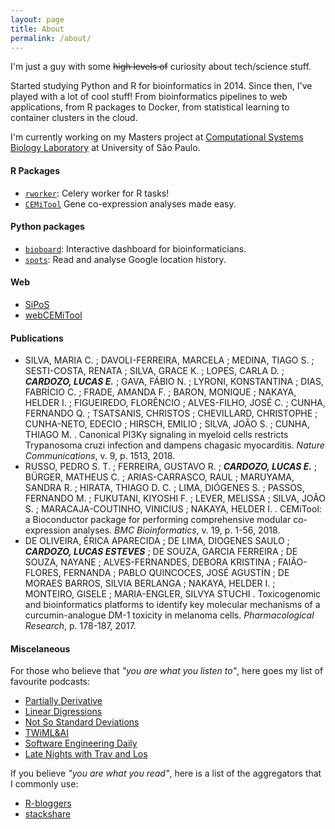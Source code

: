 ```yaml
---
layout: page
title: About
permalink: /about/
---
```

I'm just a guy with some ~~high levels of~~ curiosity about tech/science stuff.

Started studying Python and R for bioinformatics in 2014. Since then, I've played with a lot of cool stuff! From bioinformatics pipelines to web applications, from R packages to Docker, from statistical learning to container clusters in the cloud.

I'm currently working on my Masters project at [Computational Systems Biology Laboratory](http://csbiology.com) at University of São Paulo.

#### R Packages
 - [`rworker`](https://github.com/lecardozo/rworker): Celery worker for R tasks!
 - [`CEMiTool`](https://bioconductor.org/packages/release/bioc/html/CEMiTool.html) Gene co-expression analyses made easy.

#### Python packages
 - [`bioboard`](https://github.com/lecardozo/bioboard): Interactive dashboard for bioinformaticians.
 - [`spots`](https://github.com/lecardozo/spots): Read and analyse Google location history.

#### Web
 - [SiPoS](https://sipos.fcf.usp.br)
 - [webCEMiTool](https://cemitool.sysbio.tools)

#### Publications
 - SILVA, MARIA C. ; DAVOLI-FERREIRA, MARCELA ; MEDINA, TIAGO S. ; SESTI-COSTA, RENATA ; SILVA, GRACE K. ; LOPES, CARLA D. ; _**CARDOZO, LUCAS E.**_ ; GAVA, FÁBIO N. ; LYRONI, KONSTANTINA ; DIAS, FABRÍCIO C. ; FRADE, AMANDA F. ; BARON, MONIQUE ; NAKAYA, HELDER I. ; FIGUEIREDO, FLORÊNCIO ; ALVES-FILHO, JOSÉ C. ; CUNHA, FERNANDO Q. ; TSATSANIS, CHRISTOS ; CHEVILLARD, CHRISTOPHE ; CUNHA-NETO, EDECIO ; HIRSCH, EMILIO ; SILVA, JOÃO S. ; CUNHA, THIAGO M. . Canonical PI3Kγ signaling in myeloid cells restricts Trypanosoma cruzi infection and dampens chagasic myocarditis. _Nature Communications_, v. 9, p. 1513, 2018.
 - RUSSO, PEDRO S. T. ; FERREIRA, GUSTAVO R. ; _**CARDOZO, LUCAS E.**_ ; BÜRGER, MATHEUS C. ; ARIAS-CARRASCO, RAUL ; MARUYAMA, SANDRA R. ; HIRATA, THIAGO D. C. ; LIMA, DIÓGENES S. ; PASSOS, FERNANDO M. ; FUKUTANI, KIYOSHI F. ; LEVER, MELISSA ; SILVA, JOÃO S. ; MARACAJA-COUTINHO, VINICIUS ; NAKAYA, HELDER I. . CEMiTool: a Bioconductor package for performing comprehensive modular co-expression analyses. _BMC Bioinformatics_, v. 19, p. 1-56, 2018.
 - DE OLIVEIRA, ÉRICA APARECIDA ; DE LIMA, DIOGENES SAULO ; _**CARDOZO, LUCAS ESTEVES**_ ; DE SOUZA, GARCIA FERREIRA ; DE SOUZA, NAYANE ; ALVES-FERNANDES, DEBORA KRISTINA ; FAIÃO-FLORES, FERNANDA ; PABLO QUINCOCES, JOSÉ AGUSTÍN ; DE MORAES BARROS, SILVIA BERLANGA ; NAKAYA, HELDER I. ; MONTEIRO, GISELE ; MARIA-ENGLER, SILVYA STUCHI . Toxicogenomic and bioinformatics platforms to identify key molecular mechanisms of a curcumin-analogue DM-1 toxicity in melanoma cells. _Pharmacological Research_, p. 178-187, 2017.

#### Miscelaneous

For those who believe that *"you are what you listen to"*, here goes my list of favourite podcasts:

 - [Partially Derivative](http://partiallyderivative.com/)
 - [Linear Digressions](http://lineardigressions.com/)
 - [Not So Standard Deviations](http://lineardigressions.com/)
 - [TWiML&AI](http://lineardigressions.com/)
 - [Software Engineering Daily](https://softwareengineeringdaily.com/)
 - [Late Nights with Trav and Los](http://www.travandlos.com/)

If you believe *"you are what you read"*, here is a list of the aggregators that I commonly use:

 - [R-bloggers](https://www.r-bloggers.com/)
 - [stackshare](https://stackshare.io/)

